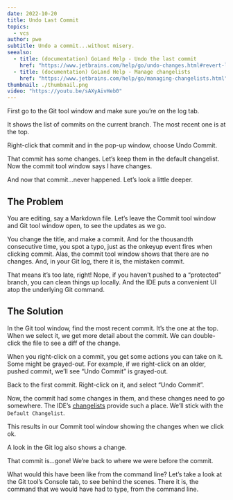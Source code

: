 ```yaml
---
date: 2022-10-20
title: Undo Last Commit
topics:
  - vcs
author: pwe
subtitle: Undo a commit...without misery.
seealso:
  - title: (documentation) GoLand Help - Undo the last commit
    href: "https://www.jetbrains.com/help/go/undo-changes.html#revert-last-commit"
  - title: (documentation) GoLand Help - Manage changelists
    href: "https://www.jetbrains.com/help/go/managing-changelists.html"
thumbnail: ./thumbnail.png
video: "https://youtu.be/sAXyAivHeb0"
---
```


First go to the Git tool window and make sure you’re on the log tab.

It shows the list of commits on the current branch. The most recent one is at the top.

Right-click that commit and in the pop-up window, choose Undo Commit.

That commit has some changes. Let’s keep them in the default changelist. Now the commit tool window says I have changes.

And now that commit…never happened. Let’s look a little deeper.

## The Problem

You are editing, say a Markdown file. Let’s leave the Commit tool window and Git tool window open, to see the updates as we go.

You change the title, and make a commit. And for the thousandth consecutive time, you spot a typo, just as the onkeyup event fires when clicking commit. Alas, the commit tool window shows that there are no changes. And, in your Git log, there it is, the mistaken commit.

That means it’s too late, right! Nope, if you haven’t pushed to a “protected” branch, you can clean things up locally. And the IDE puts a convenient UI atop the underlying Git command.

## The Solution

In the Git tool window, find the most recent commit. It’s the one at the top. When we select it, we get more detail about the commit. We can double-click the file to see a diff of the change.

When you right-click on a commit, you get some actions you can take on it. Some might be grayed-out. For example, if we right-click on an older, pushed commit, we’ll see “Undo Commit” is grayed-out.

Back to the first commit. Right-click on it, and select “Undo Commit”.

Now, the commit had some changes in them, and these changes need to go somewhere. The IDE’s [changelists](https://www.jetbrains.com/help/go/managing-changelists.html) provide such a place. We’ll stick with the `Default Changelist`.

This results in our Commit tool window showing the changes when we click ok.

A look in the Git log also shows a change.

That commit is...gone! We’re back to where we were before the commit.

What would this have been like from the command line? Let’s take a look at the Git tool’s Console tab, to see behind the scenes. There it is, the command that we would have had to type, from the command line.

